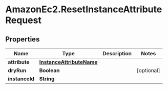 # AmazonEc2.ResetInstanceAttributeRequest

## Properties

Name | Type | Description | Notes
------------ | ------------- | ------------- | -------------
**attribute** | [**InstanceAttributeName**](InstanceAttributeName.md) |  | 
**dryRun** | **Boolean** |  | [optional] 
**instanceId** | **String** |  | 


